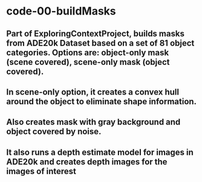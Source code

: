 # code-00-buildMasks

## Part of ExploringContextProject, builds masks from ADE20k Dataset based on a set of 81 object categories. Options are: object-only mask (scene covered), scene-only mask (object covered).

## In scene-only option, it creates a convex hull around the object to eliminate shape information.

## Also creates mask with gray background and object covered by noise.

## It also runs a depth estimate model for images in ADE20k and creates depth images for the images of interest
